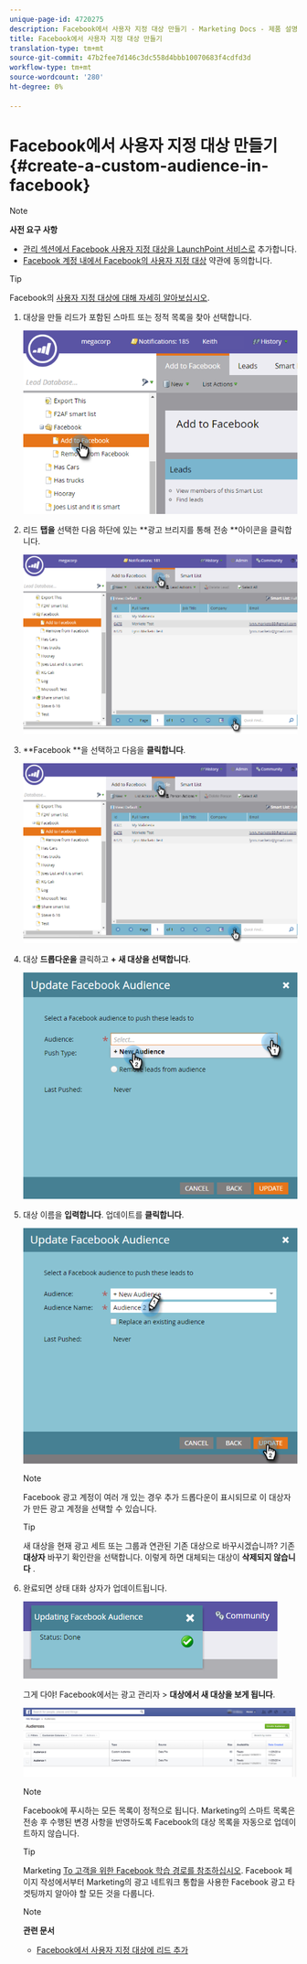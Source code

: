 ```yaml
---
unique-page-id: 4720275
description: Facebook에서 사용자 지정 대상 만들기 - Marketing Docs - 제품 설명서
title: Facebook에서 사용자 지정 대상 만들기
translation-type: tm+mt
source-git-commit: 47b2fee7d146c3dc558d4bbb10070683f4cdfd3d
workflow-type: tm+mt
source-wordcount: '280'
ht-degree: 0%

---
```



# Facebook에서 사용자 지정 대상 만들기 {#create-a-custom-audience-in-facebook}

>[!NOTE]
>
>**사전 요구 사항**
>
>* [관리 섹션에서 Facebook 사용자 지정 대상을 LaunchPoint 서비스로](../../../product-docs/demand-generation/ad-network-integrations/add-facebook-custom-audiences-as-a-launchpoint-service.md) 추가합니다.
>* [Facebook 계정 내에서 Facebook의 사용자 지정 대상](https://www.facebook.com/ads/manage/customaudiences/tos.php) 약관에 동의합니다.

>



>[!TIP]
>
>Facebook의 [사용자 지정 대상에 대해 자세히 알아보십시오](https://www.facebook.com/help/341425252616329).

1. 대상을 만들 리드가 포함된 스마트 또는 정적 목록을 찾아 선택합니다.

   ![](assets/1.png)

1. 리드 **탭을** 선택한 다음 하단에 있는 **광고 브리지를 통해 전송 **아이콘을 클릭합니다.

   ![](assets/222.png)

1. **Facebook **을 선택하고 다음을 **클릭합니다**.

   ![](assets/two.png)

1. 대상 **드롭다운을** 클릭하고 **+ 새 대상을 선택합니다**.

   ![](assets/four.png)

1. 대상 이름을 **입력합니다**. 업데이트를 **클릭합니다**.

   ![](assets/five.png)

   >[!NOTE]
   >
   >Facebook 광고 계정이 여러 개 있는 경우 추가 드롭다운이 표시되므로 이 대상자가 만든 광고 계정을 선택할 수 있습니다.

   >[!TIP]
   >
   >새 대상을 현재 광고 세트 또는 그룹과 연관된 기존 대상으로 바꾸시겠습니까? 기존 **대상자** 바꾸기 확인란을 선택합니다. 이렇게 하면 대체되는 대상이 **삭제되지 않습니다** .

1. 완료되면 상태 대화 상자가 업데이트됩니다.

   ![](assets/six.png)

   그게 다야! Facebook에서는 광고 관리자 > **대상에서 새 대상을 보게 됩니다**.

   ![](assets/image2014-12-10-11-3a38-3a32.png)

   >[!NOTE]
   >
   >Facebook에 푸시하는 모든 목록이 정적으로 됩니다. Marketing의 스마트 목록은 전송 후 수행된 변경 사항을 반영하도록 Facebook의 대상 목록을 자동으로 업데이트하지 않습니다.

   >[!TIP]
   >
   >Marketing [To 고객을 위한 Facebook 학습 경로를 참조하십시오](https://facebook.exceedlms.com/student/enrollments/create_enrollment_from_token/BF9TqSaCvM73PP4ScjhCm4fi). Facebook 페이지 작성에서부터 Marketing의 광고 네트워크 통합을 사용한 Facebook 광고 타겟팅까지 알아야 할 모든 것을 다룹니다.

   >[!NOTE]
   >
   >**관련 문서**
   >
   >    
   >    
   >    * [Facebook에서 사용자 지정 대상에 리드 추가](add-leads-to-a-custom-audience-in-facebook.md)


